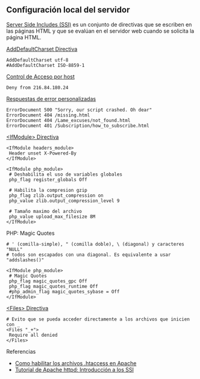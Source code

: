 ## Configuración local del servidor

[Server Side Includes (SSI)](https://es.wikipedia.org/wiki/Server_Side_Includes) es un conjunto de directivas que se escriben en las páginas HTML y que se evalúan en el servidor web cuando se solicita la página HTML.

[AddDefaultCharset Directiva](http://httpd.apache.org/docs/2.4/es/mod/core.html#adddefaultcharset)

~~~
AddDefaultCharset utf-8
#AddDefaultCharset ISO-8859-1
~~~

[Control de Acceso por host](http://httpd.apache.org/docs/2.4/es/howto/access.html#host)

~~~
Deny from 216.84.180.24
~~~

[Respuestas de error personalizadas](http://httpd.apache.org/docs/2.4/es/custom-error.html#configuration)

~~~
ErrorDocument 500 "Sorry, our script crashed. Oh dear"
ErrorDocument 404 /missing.html
ErrorDocument 404 /Lame_excuses/not_found.html
ErrorDocument 401 /Subscription/how_to_subscribe.html 
~~~

[\<IfModule> Directiva](http://httpd.apache.org/docs/2.4/es/mod/core.html#ifmodule)

~~~
<IfModule headers_module>
 Header unset X-Powered-By
</IfModule>
~~~

~~~
<IfModule php_module>
 # Deshabilita el uso de variables globales
 php_flag register_globals Off
 
 # Habilita la compresion gzip
 php_flag zlib.output_compression on
 php_value zlib.output_compression_level 9
 
 # Tamaño maximo del archivo
 php_value upload_max_filesize 8M
</IfModule>
~~~

PHP: Magic Quotes

~~~
# ' (comilla-simple), " (comilla doble), \ (diagonal) y caracteres "NULL"
# todos son escapados con una diagonal. Es equivalente a usar "addslashes()"
~~~

~~~
<IfModule php_module>
 # Magic Quotes
 php_flag magic_quotes_gpc Off
 php_flag magic_quotes_runtime Off
 #php_admin_flag magic_quotes_sybase = Off
</IfModule>
~~~

[\<Files> Directiva](http://httpd.apache.org/docs/2.4/es/mod/core.html#files)

~~~
# Evito que se pueda acceder directamente a los archivos que inicien con _ 
<Files "_+">
 Require all denied
</Files>
~~~

Referencias
* [Como habilitar los archivos .htaccess en Apache](http://www.alcancelibre.org/staticpages/index.php/18-como-apache-htaccess)
* [Tutorial de Apache httpd: Introducción a los SSI](http://httpd.apache.org/docs/2.4/es/howto/ssi.html)
